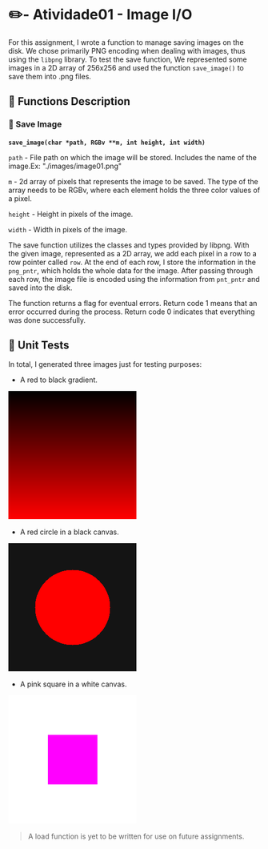 # :pencil2:- Atividade01 - Image I/O

For this assignment, I wrote a function to manage saving images on the disk. We chose primarily PNG encoding when dealing with images, thus using the `libpng` library. To test the save function, We represented some images in a 2D array of 256x256 and used the function `save_image()` to save them into .png files.

## :page_facing_up: Functions Description

### :pushpin: Save Image

**`save_image(char *path, RGBv **m, int height, int width)`**

`path` - File path on which the image will be stored. Includes the name of the image.Ex: "./images/image01.png"

`m` - 2d array of pixels that represents the image to be saved. The type of the array needs to be RGBv, where each element holds the three color values of a pixel.

`height` - Height in pixels of the image.

`width` - Width in pixels of the image.

The save function utilizes the classes and types provided by libpng. With the given image, represented as a 2D array, we add each pixel in a row to a row pointer called `row`. At the end of each row, I store the information in the `png_pntr`, which holds the whole data for the image. After passing through each row, the image file is encoded using the information from `pnt_pntr` and saved into the disk.

The function returns a flag for eventual errors. Return code 1 means that an error occurred during the process. Return code 0 indicates that everything was done successfully.

## :test_tube: Unit Tests


In total, I generated three images just for testing purposes:

- A red to black gradient.

![Red to Black gradient](/Atividade01/Test/output/gradient.png)

- A red circle in a black canvas.

![Red circle in a black canvas](/Atividade01/Test/output/circle.png)

- A pink square in a white canvas.

![Pink square in a white canvas](/Atividade01/Test/output/square.png)

> A load function is yet to be written for use on future assignments.